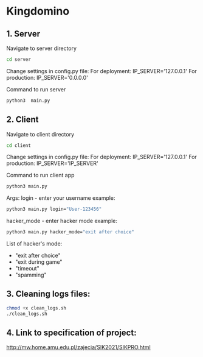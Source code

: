 # Kingdomino

## 1. Server
Navigate to server directory
```bash
cd server
```

Change settings in config.py file:
For deployment: IP_SERVER='127.0.0.1'
For production: IP_SERVER='0.0.0.0'

Command to run server
```bash
python3  main.py
```

## 2. Client
Navigate to client directory
```bash
cd client
```

Change settings in config.py file:
For deployment: IP_SERVER='127.0.0.1'
For production: IP_SERVER='IP_SERVER'

Command to run client app
```bash
python3 main.py
```

Args:
login -  enter your username example: 
```bash
python3 main.py login="User-123456"
```

hacker_mode - enter hacker mode example:
```bash
python3 main.py hacker_mode="exit after choice"
```

List of hacker's mode:
- "exit after choice"
- "exit during game"
- "timeout"
- "spamming"

## 3. Cleaning logs files:
```bash
chmod +x clean_logs.sh
./clean_logs.sh
```

## 4. Link to specification of project: 
http://mw.home.amu.edu.pl/zajecia/SIK2021/SIKPRO.html
